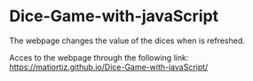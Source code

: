 # Dice-Game-with-javaScript

The webpage changes the value of the dices when is refreshed.

Acces to the webpage through the following link:
 https://matiortiz.github.io/Dice-Game-with-javaScript/
